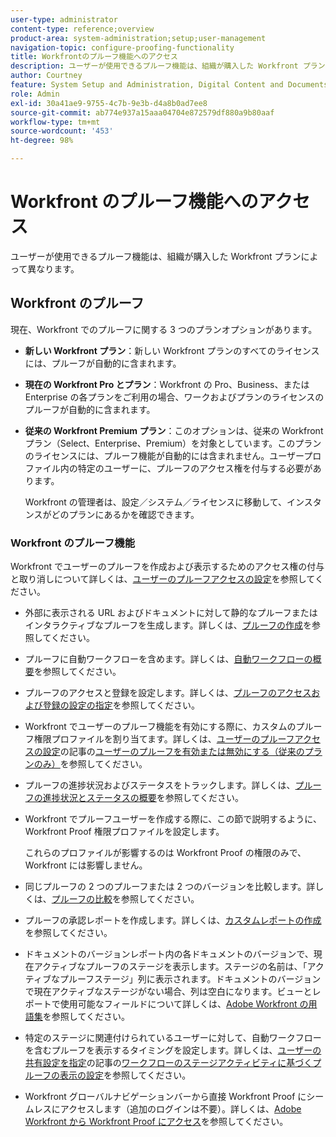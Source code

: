 ```yaml
---
user-type: administrator
content-type: reference;overview
product-area: system-administration;setup;user-management
navigation-topic: configure-proofing-functionality
title: Workfrontのプルーフ機能へのアクセス
description: ユーザーが使用できるプルーフ機能は、組織が購入した Workfront プランによって異なります。
author: Courtney
feature: System Setup and Administration, Digital Content and Documents
role: Admin
exl-id: 30a41ae9-9755-4c7b-9e3b-d4a8b0ad7ee8
source-git-commit: ab774e937a15aaa04704e872579df880a9b80aaf
workflow-type: tm+mt
source-wordcount: '453'
ht-degree: 98%

---
```


# Workfront のプルーフ機能へのアクセス

ユーザーが使用できるプルーフ機能は、組織が購入した Workfront プランによって異なります。

## Workfront のプルーフ

現在、Workfront でのプルーフに関する 3 つのプランオプションがあります。

* **新しい Workfront プラン**：新しい Workfront プランのすべてのライセンスには、プルーフが自動的に含まれます。
* **現在の Workfront Pro とプラン**：Workfront の Pro、Business、または Enterprise の各プランをご利用の場合、ワークおよびプランのライセンスのプルーフが自動的に含まれます。
* **従来の Workfront Premium プラン**：このオプションは、従来の Workfront プラン（Select、Enterprise、Premium）を対象としています。このプランのライセンスには、プルーフ機能が自動的には含まれません。ユーザープロファイル内の特定のユーザーに、プルーフのアクセス権を付与する必要があります。

  Workfront の管理者は、設定／システム／ライセンスに移動して、インスタンスがどのプランにあるかを確認できます。

### Workfront のプルーフ機能

Workfront でユーザーのプルーフを作成および表示するためのアクセス権の付与と取り消しについて詳しくは、[ユーザーのプルーフアクセスの設定](../../../administration-and-setup/manage-workfront/configure-proofing/configure-a-users-proofing-access.md)を参照してください。

* 外部に表示される URL およびドキュメントに対して静的なプルーフまたはインタラクティブなプルーフを生成します。詳しくは、[プルーフの作成](../../../review-and-approve-work/proofing/creating-proofs-within-workfront/create-proofs-in-wf.md)を参照してください。
* プルーフに自動ワークフローを含めます。詳しくは、[自動ワークフローの概要](../../../review-and-approve-work/proofing/proofing-overview/automated-workflow.md)を参照してください。
* プルーフのアクセスと登録を設定します。詳しくは、[プルーフのアクセスおよび登録の設定の指定](../../../review-and-approve-work/proofing/managing-proofs-within-workfront/configure-access-subscription-settings-proof.md)を参照してください。
* Workfront でユーザーのプルーフ機能を有効にする際に、カスタムのプルーフ権限プロファイルを割り当てます。詳しくは、[ユーザーのプルーフアクセスの設定](../../../administration-and-setup/manage-workfront/configure-proofing/configure-a-users-proofing-access.md)の記事の[ユーザーのプルーフを有効または無効にする（従来のプランのみ）](../../../administration-and-setup/manage-workfront/configure-proofing/configure-a-users-proofing-access.md#enabling-and-disabling-proofing-for-a-user)を参照してください。
* プルーフの進捗状況およびステータスをトラックします。詳しくは、[プルーフの進捗状況とステータスの概要](../../../review-and-approve-work/proofing/proofing-overview/view-progress-status-proof.md)を参照してください。
* Workfront でプルーフユーザーを作成する際に、この節で説明するように、Workfront Proof 権限プロファイルを設定します。

  これらのプロファイルが影響するのは Workfront Proof の権限のみで、Workfront には影響しません。

* 同じプルーフの 2 つのプルーフまたは 2 つのバージョンを比較します。詳しくは、[プルーフの比較](../../../review-and-approve-work/proofing/reviewing-proofs-within-workfront/review-a-proof/compare-proofs.md)を参照してください。
* プルーフの承認レポートを作成します。詳しくは、[カスタムレポートの作成](../../../reports-and-dashboards/reports/creating-and-managing-reports/create-custom-report.md)を参照してください。
* ドキュメントのバージョンレポート内の各ドキュメントのバージョンで、現在アクティブなプルーフのステージを表示します。ステージの名前は、「アクティブなプルーフステージ」列に表示されます。ドキュメントのバージョンで現在アクティブなステージがない場合、列は空白になります。ビューとレポートで使用可能なフィールドについて詳しくは、[Adobe Workfront の用語集](../../../workfront-basics/navigate-workfront/workfront-navigation/workfront-terminology-glossary.md)を参照してください。
* 特定のステージに関連付けられているユーザーに対して、自動ワークフローを含むプルーフを表示するタイミングを設定します。詳しくは、[ユーザーの共有設定を指定](../../../administration-and-setup/manage-workfront/configure-proofing/configure-sharing-settings-users.md)の記事の[ワークフローのステージアクティビティに基づくプルーフの表示の設定](../../../administration-and-setup/manage-workfront/configure-proofing/configure-sharing-settings-users.md#configuring-proof-visibility-based-on-workflow-stage-activity)を参照してください。
* Workfront グローバルナビゲーションバーから直接 Workfront Proof にシームレスにアクセスします（追加のログインは不要）。詳しくは、[Adobe Workfront から Workfront Proof にアクセス](../../../review-and-approve-work/proofing/managing-proofs-within-workfront/access-wf-proof-in-workfront.md)を参照してください。

<!--
>[!NOTE]
>
>There are some capabilities included in Workfront Proof standalone that are not included in Proofing in Workfront. To learn more, see [Standalone Workfront Proof to Integrated Proofing in Workfront overview](../../../administration-and-setup/manage-workfront/configure-proofing/move-to-proofing-in-workfront.md)
-->
